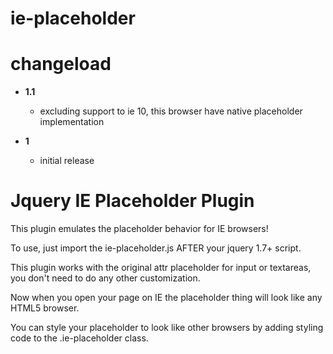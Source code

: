 ie-placeholder
==============

# changeload
- **1.1**
  - excluding support to ie 10, this browser have native placeholder implementation
  
- **1**
  - initial release

# Jquery IE Placeholder Plugin

This plugin emulates the placeholder behavior for IE browsers!

To use, just import the ie-placeholder.js AFTER your jquery 1.7+ script.

This plugin works with the original attr placeholder for input or textareas, you don't need to do any other customization.

Now when you open your page on IE the placeholder thing will look like any HTML5 browser.

You can style your placeholder to look like other browsers by adding styling code to the .ie-placeholder class.

